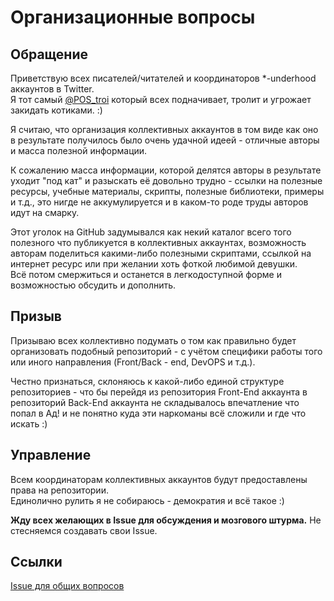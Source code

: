 # Организационные вопросы

## Обращение

Приветствую всех писателей/читателей и координаторов *-underhood аккаунтов в Twitter.  
Я тот самый [@POS_troi](https://twitter.com/POS_troi) который всех подначивает, тролит и угрожает закидать котиками. :)

Я считаю, что организация коллективных аккаунтов в том виде как оно в результате получилось было очень удачной идеей - отличные авторы и масса полезной информации.  

К сожалению масса информации, которой делятся авторы в результате уходит "под кат" и разыскать её довольно трудно - ссылки на полезные ресурсы, учебные материалы, скрипты, полезные библиотеки, примеры и т.д., это нигде не аккумулируется и в каком-то роде труды авторов идут на смарку.  

Этот уголок на GitHub задумывался как некий каталог всего того полезного что публикуется в коллективных аккаунтах, возможность авторам поделиться какими-либо полезными скриптами, ссылкой на интернет ресурс или при желании хоть фоткой любимой девушки.   
Всё потом смержиться и останется в легкодоступной форме и возможностью обсудить и дополнить.

## Призыв
Призываю всех коллективно подумать о том как правильно будет организовать подобный репозиторий - с учётом специфики работы того или иного направления (Front/Back - end, DevOPS и т.д.).  

Честно признаться, склоняюсь к какой-либо единой структуре репозиториев - что бы перейдя из репозитория Front-End аккаунта в репозиторий Back-End аккаунта не складывалось впечатление что попал в Ад! и не понятно куда эти наркоманы всё сложили и где что искать :)

## Управление  
Всем координаторам коллективных аккаунтов будут предоставлены права на репозитории.  
Единолично рулить я не собираюсь - демократия и всё такое :)  

**Жду всех желающих в Issue для обсуждения и мозгового штурма.**
Не стесняемся создавать свои Issue.

## Ссылки
[Issue для общих вопросов](https://github.com/under-hood/ORG/issues/1)
